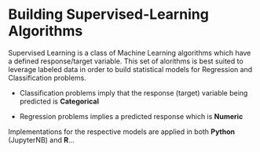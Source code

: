 # Building Supervised-Learning Algorithms
Supervised Learning is a class of Machine Learning algorithms which have a defined response/target variable. This set of alorithms is best suited to leverage labeled data in order to build statistical models for Regression and Classification problems.

* Classification problems imply that the response (target) variable being predicted is **Categorical**

* Regression problems implies a predicted response which is **Numeric**

Implementations for the respective models are applied in both **Python** (JupyterNB) and **R**...

